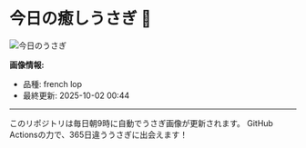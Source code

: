 # 今日の癒しうさぎ 🐰

![今日のうさぎ](https://firebasestorage.googleapis.com/v0/b/rabbitdb-9370d.appspot.com/o/rabbits%2Ff26f647d?alt=media&token=a0bcc070-6662-4674-9e55-677a5ff3a816)

**画像情報:**
- 品種: french lop
- 最終更新: 2025-10-02 00:44

---

このリポジトリは毎日朝9時に自動でうさぎ画像が更新されます。
GitHub Actionsの力で、365日違ううさぎに出会えます！

